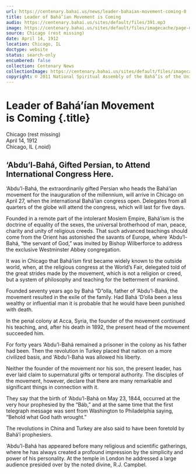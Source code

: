 ```yaml
---
url: https://centenary.bahai.us/news/leader-bahaian-movement-coming-0
title: Leader of Bahá’ían Movement is Coming
audio: https://centenary.bahai.us/sites/default/files/391.mp3
image: https://centenary.bahai.us/sites/default/files/imagecache/page-main-image/images/press_clippings/04-14-1912%20Chicago%20%28rest%20mssing%29%20Ldr%20of%20Bahaian%20Movement%20Coming.png
source: Chicago (rest missing)
date: April 14, 1912
location: Chicago, IL
doctype: website
status: search-only
encumbered: false
collection: Centenary News
collectionImage: https://centenary.bahai.us/sites/default/files/imagecache/theme-image/main_image/abdulbaha-overview-small_0.jpg
copyright: © 2011 National Spiritual Assembly of the Bahá’ís of the United States
---
```



# Leader of Bahá’ían Movement is Coming {.title}

Chicago (rest missing)  
April 14, 1912  
Chicago, IL
{.noid}  



## ‘Abdu’l-Bahá, Gifted Persian, to Attend International Congress Here.

‘Abdu’l-Bahá, the extraordinarily gifted Persian who heads the Bahá’ían movement for the inauguration of the millennium, will arrive in Chicago on April 27, when the international Bahá’ían congress open. Delegates from all quarters of the globe will attend the congress, which will last for five days.

Founded in a remote part of the intolerant Moslem Empire, Bahá’ísm is the doctrine of equality of the sexes, the universal brotherhood of man, peace, charity and unity of religious creeds. That such advanced teachings should come from the Orient has astonished the savants of Europe, where ‘Abdu’l-Bahá, “the servant of God,” was invited by Bishop Wilberforce to address the exclusive Westminster Abbey congregation.

It was in Chicago that Bahá’ísm first became widely known to the outside world, when, at the religious congress at the World’s Fair, delegated told of the great strides made by the movement, which is not a religion or creed, but a system of philosophy and teaching for the betterment of mankind.

Founded seventy years ago by Bahá “D”olla, father of ‘Abdu’l-Bahá, the movement resulted in the exile of the family. Had Bahá ‘D’olla been a less wealthy or influential man it is probable that he would have been punished with death.

In the penal colony at Acca, Syria, the founder of the movement continued his teaching, and, after his death in 1892, the present head of the movement succeeded him.

For forty years ‘Abdu’l-Bahá remained a prisoner in the colony as his father had been. Then the revolution in Turkey placed that nation on a more civilized basis, and ‘Abdu’l-Bahá was allowed his liberty.

Neither the founder of the movement nor his son, the present leader, has ever laid claim to supernatural gifts or temporal authority. The disciples of the movement, however, declare that there are many remarkable and significant things in connection with it.

They say that the birth of ‘Abdu’l-Bahá on May 23, 1844, occurred at the very hour prophesied by the “Báb,” and at the same time that the first telegraph message was sent from Washington to Philadelphia saying, “Behold what God hath wrought.”

The revolutions in China and Turkey are also said to have been foretold by Bahá’í prophesiers.

‘Abdu’l-Bahá has appeared before many religious and scientific gatherings, where he has always created a profound impression by the simplicity and power of his personality. At the temple in London he addressed a large audience presided over by the noted divine, R.J. Campbel.